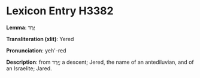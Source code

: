 # Lexicon Entry H3382

**Lemma**: יֶרֶד

**Transliteration (xlit)**: Yered

**Pronunciation**: yeh'-red

**Description**:
from יָרַד; a descent; Jered, the name of an antediluvian, and of an Israelite; Jared.
